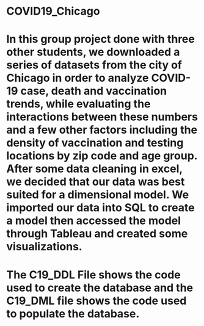 # COVID19_Chicago

# In this group project done with three other students, we downloaded a series of datasets from the city of Chicago in order to analyze COVID-19 case, death and vaccination trends, while evaluating the interactions between these numbers and a few other factors including the density of vaccination and testing locations by zip code and age group. After some data cleaning in excel, we decided that our data was best suited for a dimensional model. We imported our data into SQL to create a model then accessed the model through Tableau and created some visualizations.

# The C19_DDL File shows the code used to create the database and the C19_DML file shows the code used to populate the database.
